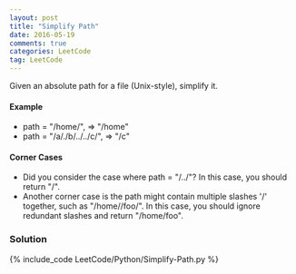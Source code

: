 ```yaml
---
layout: post
title: "Simplify Path"
date: 2016-05-19
comments: true
categories: LeetCode
tag: LeetCode
---
```


Given an absolute path for a file (Unix-style), simplify it.

#### Example
* path = "/home/", => "/home"
* path = "/a/./b/../../c/", => "/c"

#### Corner Cases
* Did you consider the case where path = "/../"?
In this case, you should return "/".
* Another corner case is the path might contain multiple slashes '/' together, such as "/home//foo/".
In this case, you should ignore redundant slashes and return "/home/foo".

<!--more-->

### Solution

{% include_code LeetCode/Python/Simplify-Path.py %}
